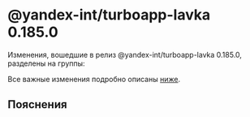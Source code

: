 # @yandex-int/turboapp-lavka 0.185.0

<!-- ЧЕЛОВЕЧЕСКОЕ ВСТУПЛЕНИЕ -->

Изменения, вошедшие в релиз @yandex-int/turboapp-lavka 0.185.0, разделены на группы:

Все важные изменения подробно описаны [ниже](#Пояснения).

## Пояснения


